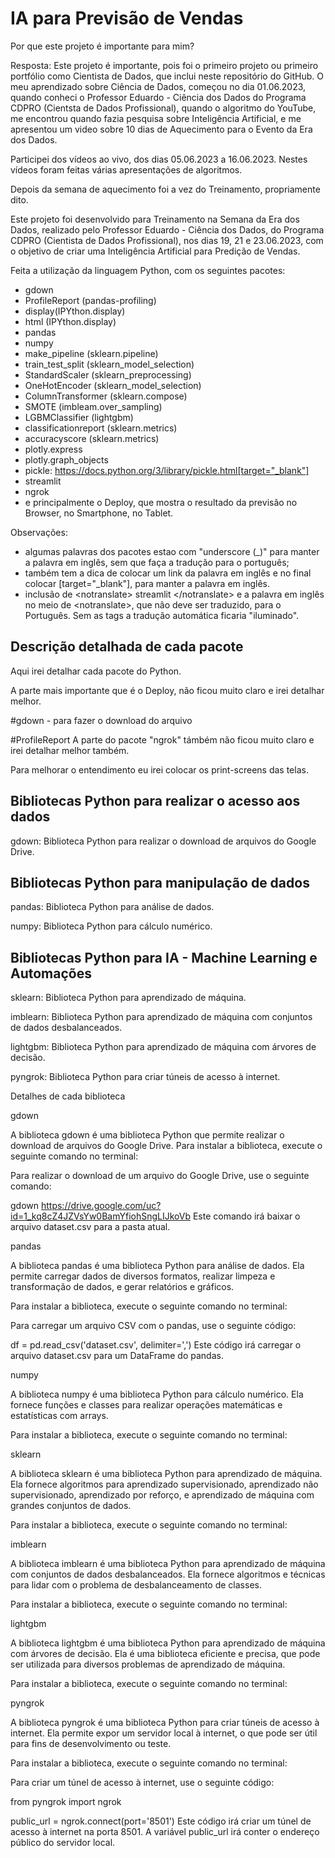 # IA para Previsão de Vendas

Por que este projeto é importante para mim?

Resposta: Este projeto é importante, pois foi o primeiro projeto ou primeiro portfólio como Cientista de Dados, que inclui neste repositório do GitHub.
O meu aprendizado sobre Ciência de Dados, começou no dia 01.06.2023, quando conheci o Professor Eduardo - Ciência dos Dados do Programa CDPRO (Cientsta de Dados Profissional), quando o algoritmo do YouTube, me encontrou quando fazia pesquisa sobre Inteligência Artificial, e me apresentou um video sobre 10 dias de Aquecimento para o Evento da Era dos Dados.

Participei dos vídeos ao vivo, dos dias 05.06.2023 a 16.06.2023. Nestes vídeos foram feitas várias apresentações de algoritmos. 

Depois da semana de aquecimento foi a vez do Treinamento, propriamente dito.

Este projeto foi desenvolvido para Treinamento na Semana da Era dos Dados, realizado pelo Professor Eduardo - Ciência dos Dados, do Programa CDPRO (Cientista de Dados Profissional), nos dias 19, 21 e 23.06.2023, com o objetivo de criar uma Inteligência Artificial para Predição de Vendas.

Feita a utilização da linguagem Python, com os seguintes pacotes:
- gdown
- ProfileReport (pandas-profiling)
- <notranslate>display</notranslate>(IPYthon.display)
- html (IPYthon.display)
- pandas
- <notranslate>numpy</notranslate>
- make_pipeline (sklearn.pipeline)
- train_test_split (sklearn_model_selection)
- StandardScaler (sklearn_preprocessing)
- <notranslate>OneHotEncoder</notranslate> (sklearn_model_selection)
- ColumnTransformer (sklearn.compose)
- SMOTE (imbleam.over_sampling)
- LGBM<notranslate>Classifier</notranslate> (lightgbm)
- <notranslate>classificationreport</notranslate> (sklearn.metrics)
- <notranslate>accuracyscore</notranslate> (sklearn.metrics)
- plotly.express
- plotly.graph_objects
- <notranslate>pickle</notranslate>: https://docs.python.org/3/library/pickle.html[target="_blank"]
- <notranslate>streamlit</notranslate>
- ngrok
- e principalmente o Deploy, que mostra o resultado da previsão no Browser, no Smartphone, no Tablet.


Observações: 
- algumas palavras dos pacotes estao com "underscore (_)" para manter a palavra em inglês, sem que faça a tradução para o português;
- também tem a dica de colocar um link da palavra em inglês e no final colocar [target="_blank"], para manter a palavra em inglês.
- inclusão de \<notranslate\> <notranlate> streamlit </notranslate> \<\/notranslate\> e a palavra em inglês no meio de \<notranslate\>, que não deve ser traduzido, para o Português. Sem as tags a tradução automática ficaria "iluminado".

## Descrição detalhada de cada pacote

Aqui irei detalhar cada pacote do Python.

A parte mais importante que é o Deploy, não ficou muito claro e irei detalhar melhor.

#gdown - para fazer o download do arquivo

#ProfileReport
A parte do pacote "ngrok" támbém não ficou muito claro e irei detalhar melhor também.

Para melhorar o entendimento eu irei colocar os print-screens das telas.


## Bibliotecas Python para realizar o acesso aos dados

  gdown: Biblioteca Python para realizar o download de arquivos do Google Drive.

## Bibliotecas Python para manipulação de dados

pandas: Biblioteca Python para análise de dados.

numpy: Biblioteca Python para cálculo numérico.

## Bibliotecas Python para IA - Machine Learning e Automações

sklearn: Biblioteca Python para aprendizado de máquina.

imblearn: Biblioteca Python para aprendizado de máquina com conjuntos de dados desbalanceados.

lightgbm: Biblioteca Python para aprendizado de máquina com árvores de decisão.

pyngrok: Biblioteca Python para criar túneis de acesso à internet.


Detalhes de cada biblioteca

gdown

A biblioteca gdown é uma biblioteca Python que permite realizar o download de arquivos do Google Drive. Para instalar a biblioteca, execute o seguinte comando no terminal:

Para realizar o download de um arquivo do Google Drive, use o seguinte comando:

gdown https://drive.google.com/uc?id=1_kq8cZ4JZVsYw0BamYfiohSngLIJkoVb
Este comando irá baixar o arquivo dataset.csv para a pasta atual.

pandas

A biblioteca pandas é uma biblioteca Python para análise de dados. Ela permite carregar dados de diversos formatos, realizar limpeza e transformação de dados, e gerar relatórios e gráficos.

Para instalar a biblioteca, execute o seguinte comando no terminal:

Para carregar um arquivo CSV com o pandas, use o seguinte código:

df = pd.read_csv('dataset.csv', delimiter=',')
Este código irá carregar o arquivo dataset.csv para um DataFrame do pandas.

numpy

A biblioteca numpy é uma biblioteca Python para cálculo numérico. Ela fornece funções e classes para realizar operações matemáticas e estatísticas com arrays.

Para instalar a biblioteca, execute o seguinte comando no terminal:

sklearn

A biblioteca sklearn é uma biblioteca Python para aprendizado de máquina. Ela fornece algoritmos para aprendizado supervisionado, aprendizado não supervisionado, aprendizado por reforço, e aprendizado de máquina com grandes conjuntos de dados.

Para instalar a biblioteca, execute o seguinte comando no terminal:

imblearn

A biblioteca imblearn é uma biblioteca Python para aprendizado de máquina com conjuntos de dados desbalanceados. Ela fornece algoritmos e técnicas para lidar com o problema de desbalanceamento de classes.

Para instalar a biblioteca, execute o seguinte comando no terminal:

lightgbm

A biblioteca lightgbm é uma biblioteca Python para aprendizado de máquina com árvores de decisão. Ela é uma biblioteca eficiente e precisa, que pode ser utilizada para diversos problemas de aprendizado de máquina.

Para instalar a biblioteca, execute o seguinte comando no terminal:

pyngrok

A biblioteca pyngrok é uma biblioteca Python para criar túneis de acesso à internet. Ela permite expor um servidor local à internet, o que pode ser útil para fins de desenvolvimento ou teste.

Para instalar a biblioteca, execute o seguinte comando no terminal:

Para criar um túnel de acesso à internet, use o seguinte código:

from pyngrok import ngrok

public_url = ngrok.connect(port='8501')
Este código irá criar um túnel de acesso à internet na porta 8501. A variável public_url irá conter o endereço público do servidor local.
  
